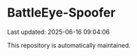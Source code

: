 # BattleEye-Spoofer

Last updated: 2025-06-16 09:04:06

This repository is automatically maintained.
